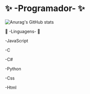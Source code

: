 # ✨ -Programador- ✨






![Anurag's GitHub stats](https://github-readme-stats.vercel.app/api?username=LyeZinho&theme=chartreuse-dark&show_icons=true)




 📕 -Linguagens- 📕
 
 
-JavaScript

-C
  
-C#

-Python

-Css
  
-Html

